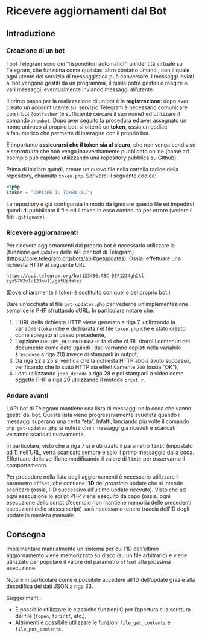 # Ricevere aggiornamenti dal Bot

## Introduzione

### Creazione di un bot

I bot Telegram sono dei “risponditori automatici”: un’identità virtuale su Telegram, che funziona come qualsiasi altro contatto umano
, con il quale ogni utente del servizio di messaggistica può conversare.
I messaggi inviati al bot vengono gestiti da un programma, il quale potrà gestirli o reagire ai vari messaggi, eventualmente inviando messaggi all’utente.

Il primo passo per la realizzazione di un bot è la **registrazione**:
dopo aver creato un account utente sul servizio Telegram è necessario comunicare con il bot `@botfather` 
(è sufficiente cercare il suo nome) ed utilizzare il comando `/newbot`.
Dopo aver seguito la procedura ed aver assegnato un nome univoco al proprio bot, si otterrà un **token**, ossia 
un codice alfanumerico che permette di interagire con il proprio bot.

È importante **assicurarsi che il token sia al sicuro**, che non venga condiviso e *soprattutto* che
non venga inavvertitamente pubblicato online (come ad esempio può capitare utilizzando una repository pubblica su Github).

Prima di iniziare quindi, creare un *nuovo* file nella cartella radice della repository, chiamato `token.php`.
Scriverci il seguente codice:

```php
<?php
$token = "COPIARE IL TOKEN QUI";
```

La repository è già configurata in modo da ignorare questo file ed impedirvi quindi di pubblicare il file ed il token in esso
contenuto per errore (vedere il file `.gitignore`).

### Ricevere aggiornamenti

Per ricevere aggiornamenti dal proprio bot è necessario utilizzare la [funzione `getUpdates` delle API per bot di Telegram]
(https://core.telegram.org/bots/api#getupdates).
Ossia, effettuare una richiesta HTTP al seguente URL:

```
https://api.telegram.org/bot123456:ABC-DEF1234ghIkl-zyx57W2v1u123ew11/getUpdates
```

(Dove chiaramente il token è sostituito con quello del proprio bot.)

Dare un’occhiata al file `get-updates.php` per vederne un’implementazione semplice in PHP sfruttando cURL.
In particolare notare che:

1. L’URL della richiesta HTTP viene generato a riga 7, utilizzando la variabile `$token` che è dichiarata nel file `token.php` che è stato creato come spiegato al passo precedente,
2. L’opzione `CURLOPT_RETURNTRANSFER` fa sì che cURL ritorni i contenuti del documento come dato (quindi i dati verranno copiati nella variabile `$response` a riga 20) invece di stamparli in output,
3. Da riga&nbsp;22 a&nbsp;25 si verifica che la richiesta&nbsp;HTTP abbia avuto successo, verificando che lo stato&nbsp;HTTP sia effettivamente `200` (ossia “OK”),
4. 	 i dati utilizzando `json_decode` a riga&nbsp;28 e poi stamparli a video come oggetto PHP a riga&nbsp;29 utilizzando il metodo `print_r`.

### Andare avanti

L’API bot di Telegram mantiene una lista di messaggi nella coda che vanno gestiti dal bot.
Questa lista viene progressivamente svuotata quando i messaggi superano una certa “età”.
Infatti, lanciando più volte il comando `php get-updates.php` si noterà che i messaggi già ricevuti e scaricati verranno scaricati nuovamente.

In particolare, visto che a riga 7 si è utilizzato il parametro `limit` (impostato ad&nbsp;1) nell’URL, verrà scaricato sempre 
e solo il primo messaggio dalla coda.
Effettuare delle verifiche modificando il valore di `limit` per osservarne il comportamento.

Per procedere nella lista degli aggiornamenti è necessario utilizzare il parametro `offset`, che contiene l’**ID** del *prossimo* update che 
si intende scaricare (ossia, l’ID successivo all’ultimo update ricevuto).
Visto che ad ogni esecuzione lo script PHP viene eseguito da capo 
(ossia, ogni esecuzione dello script d’esempio non mantiene memoria delle precedenti esecuzioni dello stesso script) sarà necessario tenere traccia dell’ID degli update in maniera manuale.

## Consegna

Implementare manualmente un sistema per cui l’ID dell’ultimo aggiornamento viene memorizzato su disco (su un file arbitrario) e viene
utilizzato per popolare il valore del parametro `offset` alla prossima esecuzione.

Notare in particolare come è possibile accedere all’ID dell’update grazie alla decodifica dei dati JSON a riga 33.

Suggerimenti:

* È possibile utilizzare le classiche funzioni C per l’apertura e la scrittura dei file (`fopen`, `fprintf`, etc.),
* Altrimenti è possibile utilizzare le funzioni `file_get_contents` e `file_put_contents`.
